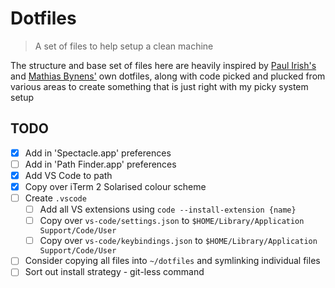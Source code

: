# Dotfiles
> A set of files to help setup a clean machine

The structure and base set of files here are heavily inspired by [Paul Irish's](https://github.com/paulirish/dotfiles) and [Mathias Bynens'](https://github.com/mathiasbynens/dotfiles) own dotfiles, along with code picked and plucked from various areas to create something that is just right with my picky system setup

## TODO

- [x] Add in 'Spectacle.app' preferences
- [ ] Add in 'Path Finder.app' preferences
- [x] Add VS Code to path
- [x] Copy over iTerm 2 Solarised colour scheme
- [ ] Create `.vscode`
  - [ ] Add all VS extensions using `code --install-extension {name}`
  - [ ] Copy over `vs-code/settings.json` to `$HOME/Library/Application Support/Code/User`
  - [ ] Copy over `vs-code/keybindings.json` to `$HOME/Library/Application Support/Code/User`
- [ ] Consider copying all files into `~/dotfiles` and symlinking individual files
- [ ] Sort out install strategy - git-less command

